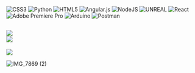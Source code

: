 
  
![CSS3](https://img.shields.io/badge/css3-%231572B6.svg?style=flat&logo=css3&logoColor=white) ![Python](https://img.shields.io/badge/python-3670A0?style=flat&logo=python&logoColor=ffdd54) ![HTML5](https://img.shields.io/badge/html5-%23E34F26.svg?style=flat&logo=html5&logoColor=white) ![Angular.js](https://img.shields.io/badge/angular.js-%23E23237.svg?style=flat&logo=angularjs&logoColor=white) ![NodeJS](https://img.shields.io/badge/node.js-6DA55F?style=flat&logo=node.js&logoColor=white) ![UNREAL](https://img.shields.io/badge/unreal-%2320232a.svg?style=flat&logo=unreal-engine&logoColor=white) ![React](https://img.shields.io/badge/react-%2320232a.svg?style=flat&logo=react&logoColor=%2361DAFB) ![Adobe Premiere Pro](https://img.shields.io/badge/Adobe%20Premiere%20Pro-9999FF.svg?style=flat&logo=Adobe%20Premiere%20Pro&logoColor=white) ![Arduino](https://img.shields.io/badge/-Arduino-00979D?style=flat&logo=Arduino&logoColor=white) ![Postman](https://img.shields.io/badge/Postman-FF6C37?style=flat&logo=postman&logoColor=white)


![](https://github-readme-streak-stats.herokuapp.com/?user=NathanArunaaa&theme=dark&hide_border=false)<br/>
![](https://github-readme-stats.vercel.app/api/top-langs/?username=NathanArunaaa&theme=dark&hide_border=false&include_all_commits=false&count_private=false&layout=compact)
---
[![](https://visitcount.itsvg.in/api?id=NathanArunaaa&icon=0&color=0)](https://visitcount.itsvg.in)




  
  
![IMG_7869 (2)](https://github.com/NathanArunaaa/NathanArunaaa/assets/88948653/7334eaf9-405f-4b06-8186-2a110003d07c)



